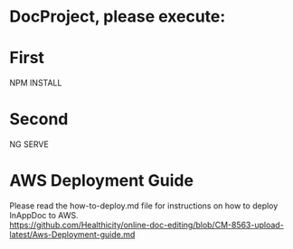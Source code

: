# DocProject, please execute:

# First

NPM INSTALL

# Second

NG SERVE

# AWS Deployment Guide

Please read the how-to-deploy.md file for instructions on how to deploy InAppDoc to AWS.<BR />
https://github.com/Healthicity/online-doc-editing/blob/CM-8563-upload-latest/Aws-Deployment-guide.md
